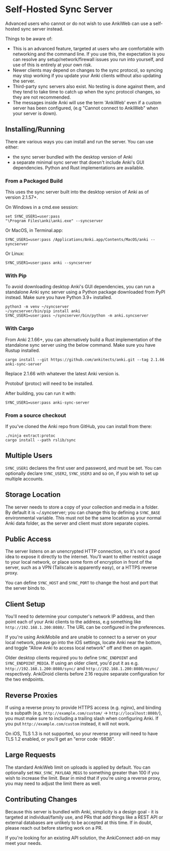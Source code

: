 # Self-Hosted Sync Server

Advanced users who cannot or do not wish to use AnkiWeb can use a self-hosted
sync server instead.

Things to be aware of:

- This is an advanced feature, targeted at users who are comfortable with
  networking and the command line. If you use this, the expectation is you
  can resolve any setup/network/firewall issues you run into yourself, and
  use of this is entirely at your own risk.
- Newer clients may depend on changes to the sync protocol, so syncing may
  stop working if you update your Anki clients without also updating the server.
- Third-party sync servers also exist. No testing is done against them, and
  they tend to take time to catch up when the sync protocol changes, so they
  are not recommended.
- The messages inside Anki will use the term 'AnkiWeb' even if a custom server
  has been configured, (e.g "Cannot connect to AnkiWeb" when your server is down).

## Installing/Running

There are various ways you can install and run the server. You can use either:
- the sync server bundled with the desktop version of Anki
- a separate minimal sync server that doesn't include Anki's GUI dependencies. Python and Rust implementations are available.

### From a Packaged Build

This uses the sync server built into the desktop version of Anki as of version 2.1.57+.

On Windows in a cmd.exe session:

```
set SYNC_USER1=user:pass
"\Program Files\anki\anki.exe" --syncserver
```

Or MacOS, in Terminal.app:

```
SYNC_USER1=user:pass /Applications/Anki.app/Contents/MacOS/anki --syncserver
```

Or Linux:

```
SYNC_USER1=user:pass anki --syncserver
```

### With Pip

To avoid downloading desktop Anki's GUI dependencies, you can run a standalone Anki sync server using a Python package downloaded from PyPI instead.
Make sure you have Python 3.9+ installed.

```
python3 -m venv ~/syncserver
~/syncserver/bin/pip install anki
SYNC_USER1=user:pass ~/syncserver/bin/python -m anki.syncserver
```

### With Cargo

From Anki 2.1.66+, you can alternatively build a Rust implementation of the standalone sync server using the below command.
Make sure you have Rustup installed.

```
cargo install --git https://github.com/ankitects/anki.git --tag 2.1.66 anki-sync-server
```

Replace 2.1.66 with whatever the latest Anki version is.

Protobuf (protoc) will need to be installed.

After building, you can run it with:

```
SYNC_USER1=user:pass anki-sync-server
```

### From a source checkout

If you've cloned the Anki repo from GitHub, you can install from there:

```
./ninja extract:protoc
cargo install --path rslib/sync
```

## Multiple Users

`SYNC_USER1` declares the first user and password, and must be set.
You can optionally declare `SYNC_USER2`, `SYNC_USER3` and so on, if you
wish to set up multiple accounts.

## Storage Location

The server needs to store a copy of your collection and media in a folder.
By default it is ~/.syncserver; you can change this by defining
a `SYNC_BASE` environmental variable. This must not be the same
location as your normal Anki data folder, as the server and client
must store separate copies.

## Public Access

The server listens on an unencrypted HTTP connection, so it's not a good
idea to expose it directly to the internet. You'll want to either restrict
usage to your local network, or place some form of encryption in front of
the server, such as a VPN (Tailscale is apparently easy), or a HTTPS
reverse proxy.

You can define `SYNC_HOST` and `SYNC_PORT` to change the host and port
that the server binds to.

## Client Setup

You'll need to determine your computer's network IP address, and then
point each of your Anki clients to the address, e.g something like
`http://192.168.1.200:8080/`. The URL can be configured in the preferences.

If you're using AnkiMobile and are unable to connect to a server on your local
network, please go into the iOS settings, locate Anki near the bottom, and
toggle "Allow Anki to access local network" off and then on again.

Older desktop clients required you to define `SYNC_ENDPOINT` and
`SYNC_ENDPOINT_MEDIA`.  If using an older client, you'd put it as e.g.
`http://192.168.1.200:8080/sync/` and `http://192.168.1.200:8080/msync/`
respectively. AnkiDroid clients before 2.16 require separate configuration for
the two endpoints.

## Reverse Proxies

If using a reverse proxy to provide HTTPS access (e.g. nginx), and binding to a subpath
(e.g. `http://example.com/custom/` -> `http://localhost:8080/`), you must make sure to
including a trailing slash when configuring Anki. If you put `http://example.com/custom`
instead, it will not work.

On iOS, TLS 1.3 is not supported, so your reverse proxy will need to have TLS 1.2
enabled, or you'll get an "error code -9836".

## Large Requests

The standard AnkiWeb limit on uploads is applied by default. You can optionally
set `MAX_SYNC_PAYLOAD_MEGS` to something greater than 100 if you wish to
increase the limit. Bear in mind that if you're using a reverse proxy, you may
need to adjust the limit there as well.

## Contributing Changes

Because this server is bundled with Anki, simplicity is a design goal - it is
targeted at individual/family use, and PRs that add things like a REST API or
external databases are unlikely to be accepted at this time. If in doubt, please
reach out before starting work on a PR.

If you're looking for an existing API solution, the AnkiConnect add-on may
meet your needs.
